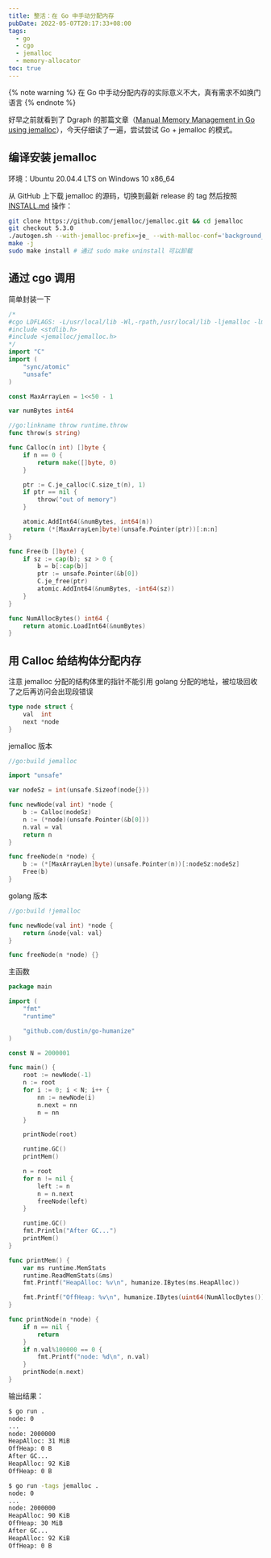 ```yaml
---
title: 整活：在 Go 中手动分配内存
pubDate: 2022-05-07T20:17:33+08:00
tags:
  - go
  - cgo
  - jemalloc
  - memory-allocator
toc: true
---
```


{% note warning %}
在 Go 中手动分配内存的实际意义不大，真有需求不如换门语言
{% endnote %}

好早之前就看到了 Dgraph 的那篇文章（[Manual Memory Management in Go using jemalloc](https://dgraph.io/blog/post/manual-memory-management-golang-jemalloc/)），今天仔细读了一遍，尝试尝试 Go + jemalloc 的模式。

<!-- more -->

## 编译安装 jemalloc

环境：Ubuntu 20.04.4 LTS on Windows 10 x86_64

从 GitHub 上下载 jemalloc 的源码，切换到最新 release 的 tag 然后按照 [INSTALL.md](https://github.com/jemalloc/jemalloc/blob/5.3.0/INSTALL.md) 操作：

```bash
git clone https://github.com/jemalloc/jemalloc.git && cd jemalloc
git checkout 5.3.0
./autogen.sh --with-jemalloc-prefix=je_ --with-malloc-conf='background_thread:true,metadata_thp:auto'
make -j
sudo make install # 通过 sudo make uninstall 可以卸载
```

## 通过 cgo 调用

简单封装一下

```go
/*
#cgo LDFLAGS: -L/usr/local/lib -Wl,-rpath,/usr/local/lib -ljemalloc -lm -lstdc++ -pthread -ldl
#include <stdlib.h>
#include <jemalloc/jemalloc.h>
*/
import "C"
import (
	"sync/atomic"
	"unsafe"
)

const MaxArrayLen = 1<<50 - 1

var numBytes int64

//go:linkname throw runtime.throw
func throw(s string)

func Calloc(n int) []byte {
	if n == 0 {
		return make([]byte, 0)
	}

	ptr := C.je_calloc(C.size_t(n), 1)
	if ptr == nil {
		throw("out of memory")
	}

	atomic.AddInt64(&numBytes, int64(n))
	return (*[MaxArrayLen]byte)(unsafe.Pointer(ptr))[:n:n]
}

func Free(b []byte) {
	if sz := cap(b); sz > 0 {
		b = b[:cap(b)]
		ptr := unsafe.Pointer(&b[0])
		C.je_free(ptr)
		atomic.AddInt64(&numBytes, -int64(sz))
	}
}

func NumAllocBytes() int64 {
	return atomic.LoadInt64(&numBytes)
}
```

## 用 Calloc 给结构体分配内存

注意 jemalloc 分配的结构体里的指针不能引用 golang 分配的地址，被垃圾回收了之后再访问会出现段错误

```go
type node struct {
	val  int
	next *node
}
```

jemalloc 版本

```go
//go:build jemalloc

import "unsafe"

var nodeSz = int(unsafe.Sizeof(node{}))

func newNode(val int) *node {
	b := Calloc(nodeSz)
	n := (*node)(unsafe.Pointer(&b[0]))
	n.val = val
	return n
}

func freeNode(n *node) {
	b := (*[MaxArrayLen]byte)(unsafe.Pointer(n))[:nodeSz:nodeSz]
	Free(b)
}
```

golang 版本

```go
//go:build !jemalloc

func newNode(val int) *node {
	return &node{val: val}
}

func freeNode(n *node) {}
```

主函数

```go
package main

import (
	"fmt"
	"runtime"

	"github.com/dustin/go-humanize"
)

const N = 2000001

func main() {
	root := newNode(-1)
	n := root
	for i := 0; i < N; i++ {
		nn := newNode(i)
		n.next = nn
		n = nn
	}

	printNode(root)

	runtime.GC()
	printMem()

	n = root
	for n != nil {
		left := n
		n = n.next
		freeNode(left)
	}

	runtime.GC()
	fmt.Println("After GC...")
	printMem()
}

func printMem() {
	var ms runtime.MemStats
	runtime.ReadMemStats(&ms)
	fmt.Printf("HeapAlloc: %v\n", humanize.IBytes(ms.HeapAlloc))

	fmt.Printf("OffHeap: %v\n", humanize.IBytes(uint64(NumAllocBytes())))
}

func printNode(n *node) {
	if n == nil {
		return
	}
	if n.val%100000 == 0 {
		fmt.Printf("node: %d\n", n.val)
	}
	printNode(n.next)
}
```

输出结果：

```bash
$ go run .
node: 0
...
node: 2000000
HeapAlloc: 31 MiB
OffHeap: 0 B
After GC...
HeapAlloc: 92 KiB
OffHeap: 0 B

$ go run -tags jemalloc .
node: 0
...
node: 2000000
HeapAlloc: 90 KiB
OffHeap: 30 MiB
After GC...
HeapAlloc: 92 KiB
OffHeap: 0 B
```
